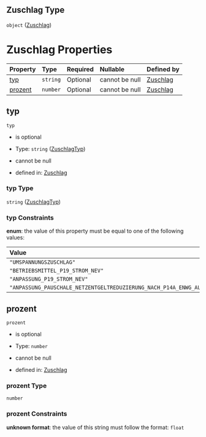 ## Zuschlag Type

`object` ([Zuschlag](zuschlag.md))

# Zuschlag Properties

| Property            | Type     | Required | Nullable       | Defined by                                                                                                                                                            |
| :------------------ | :------- | :------- | :------------- | :-------------------------------------------------------------------------------------------------------------------------------------------------------------------- |
| [typ](#typ)         | `string` | Optional | cannot be null | [Zuschlag](zuschlagtyp.md "https://raw.githubusercontent.com/conuti-gmbh/bo4e-schema/master/schemas/v1/enum/ZuschlagTyp.schema.json#/properties/typ")                 |
| [prozent](#prozent) | `number` | Optional | cannot be null | [Zuschlag](zuschlag-properties-prozent.md "https://raw.githubusercontent.com/conuti-gmbh/bo4e-schema/master/schemas/v1/com/Zuschlag.schema.json#/properties/prozent") |

## typ



`typ`

*   is optional

*   Type: `string` ([ZuschlagTyp](zuschlagtyp.md))

*   cannot be null

*   defined in: [Zuschlag](zuschlagtyp.md "https://raw.githubusercontent.com/conuti-gmbh/bo4e-schema/master/schemas/v1/enum/ZuschlagTyp.schema.json#/properties/typ")

### typ Type

`string` ([ZuschlagTyp](zuschlagtyp.md))

### typ Constraints

**enum**: the value of this property must be equal to one of the following values:

| Value                                                                           | Explanation |
| :------------------------------------------------------------------------------ | :---------- |
| `"UMSPANNUNGSZUSCHLAG"`                                                         |             |
| `"BETRIEBSMITTEL_P19_STROM_NEV"`                                                |             |
| `"ANPASSUNG_P19_STROM_NEV"`                                                     |             |
| `"ANPASSUNG_PAUSCHALE_NETZENTGELTREDUZIERUNG_NACH_P14A_ENWG_AUF_HOEHE_DER_NNE"` |             |

## prozent



`prozent`

*   is optional

*   Type: `number`

*   cannot be null

*   defined in: [Zuschlag](zuschlag-properties-prozent.md "https://raw.githubusercontent.com/conuti-gmbh/bo4e-schema/master/schemas/v1/com/Zuschlag.schema.json#/properties/prozent")

### prozent Type

`number`

### prozent Constraints

**unknown format**: the value of this string must follow the format: `float`
